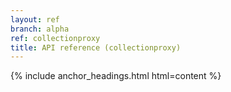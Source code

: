 ```yaml
---
layout: ref
branch: alpha
ref: collectionproxy
title: API reference (collectionproxy)
---
```

{% include anchor_headings.html html=content %}